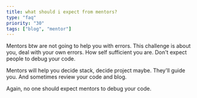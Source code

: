 ```yaml
---
title: what should i expect from mentors?
type: "faq"
priority: "30"
tags: ["blog", "mentor"]
---
```


Mentors btw are not going to help you with errors. This challenge is about you, deal with your own errors. How self sufficient you are. Don't expect people to debug your code.

Mentors will help you decide stack, decide project maybe. They'll guide you. And sometimes review your code and blog.

Again, no one should expect mentors to debug your code.
